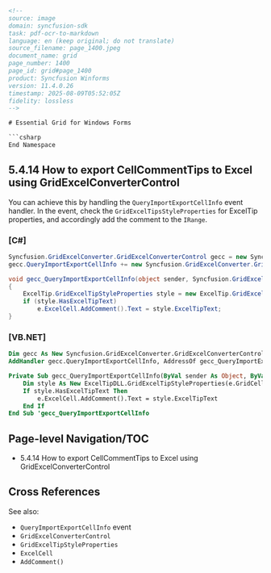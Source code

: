 ```html
<!-- 
source: image
domain: syncfusion-sdk
task: pdf-ocr-to-markdown
language: en (keep original; do not translate)
source_filename: page_1400.jpeg
document_name: grid
page_number: 1400
page_id: grid#page_1400
product: Syncfusion Winforms
version: 11.4.0.26
timestamp: 2025-08-09T05:52:05Z
fidelity: lossless
-->

# Essential Grid for Windows Forms

```csharp
End Namespace
```

## 5.4.14 How to export CellCommentTips to Excel using GridExcelConverterControl

You can achieve this by handling the `QueryImportExportCellInfo` event handler. In the event, check the `GridExcelTipsStyleProperties` for ExcelTip properties, and accordingly add the comment to the `IRange`.

### [C#]

```csharp
Syncfusion.GridExcelConverter.GridExcelConverterControl gecc = new Syncfusion.GridExcelConverter.GridExcelConverterControl();
gecc.QueryImportExportCellInfo += new Syncfusion.GridExcelConverter.GridImportExportCellInfoEventHandler(gecc_QueryImportExportCellInfo);

void gecc_QueryImportExportCellInfo(object sender, Syncfusion.GridExcelConverter.GridImportExportCellInfoEventArgs e)
{
    ExcelTip.GridExcelTipStyleProperties style = new ExcelTip.GridExcelTipStyleProperties(e.GridCell);
    if (style.HasExcelTipText)
        e.ExcelCell.AddComment().Text = style.ExcelTipText;
}
```

### [VB.NET]

```vb
Dim gecc As New Syncfusion.GridExcelConverter.GridExcelConverterControl()
AddHandler gecc.QueryImportExportCellInfo, AddressOf gecc_QueryImportExportCellInfo

Private Sub gecc_QueryImportExportCellInfo(ByVal sender As Object, ByVal e As Syncfusion.GridExcelConverter.GridImportExportCellInfoEventArgs)
    Dim style As New ExcelTipDLL.GridExcelTipStyleProperties(e.GridCell)
    If style.HasExcelTipText Then
        e.ExcelCell.AddComment().Text = style.ExcelTipText
    End If
End Sub 'gecc_QueryImportExportCellInfo
```

## Page-level Navigation/TOC
- 5.4.14 How to export CellCommentTips to Excel using GridExcelConverterControl

## Cross References
See also:
- `QueryImportExportCellInfo` event
- `GridExcelConverterControl`
- `GridExcelTipStyleProperties`
- `ExcelCell`
- `AddComment()`

<!-- tags: [Syncfusion, WinForms, Grid, Excel, Export, CellCommentTips, QueryImportExportCellInfo] keywords: Syncfusion, WinForms, Grid, GridExcelConverterControl, ExcelTipProperties, CellCommentTips, QueryImportExportCellInfo, C#, VB.NET -->
```